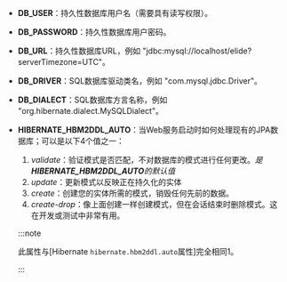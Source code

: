 - **DB_USER**：持久性数据库用户名（需要具有读写权限）。

- **DB_PASSWORD**：持久性数据库用户密码。

- **DB_URL**：持久性数据库URL，例如 "jdbc:mysql://localhost/elide?serverTimezone=UTC"。

- **DB_DRIVER**：SQL数据库驱动类名，例如 "com.mysql.jdbc.Driver"。

- **DB_DIALECT**：SQL数据库方言名称，例如 "org.hibernate.dialect.MySQLDialect"。

- **HIBERNATE_HBM2DDL_AUTO**：当Web服务启动时如何处理现有的JPA数据库；可以是以下4个值之一：

    1. _validate_：验证模式是否匹配，不对数据库的模式进行任何更改。_是**HIBERNATE_HBM2DDL_AUTO**的默认值_
    2. _update_：更新模式以反映正在持久化的实体
    3. _create_：创建您的实体所需的模式，销毁任何先前的数据。
    4. _create-drop_：像上面创建一样创建模式，但在会话结束时删除模式。这在开发或测试中非常有用。

  :::note

  此属性与[Hibernate `hibernate.hbm2ddl.auto`属性]完全相同1。

  :::